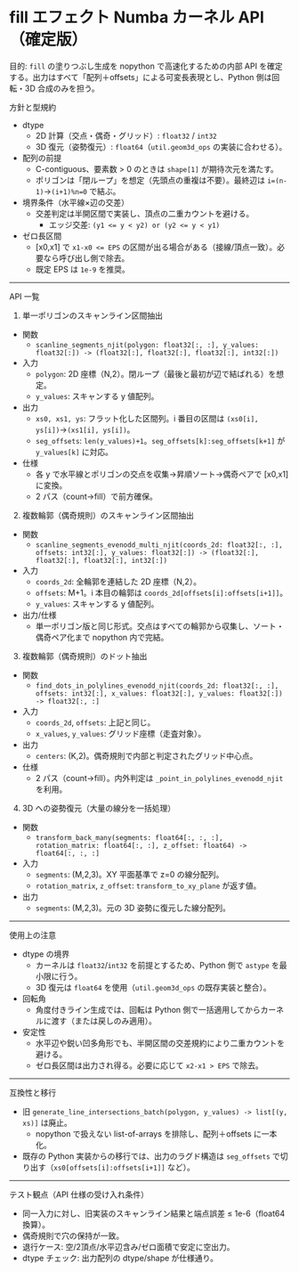 # fill エフェクト Numba カーネル API（確定版）

目的: `fill` の塗りつぶし生成を nopython で高速化するための内部 API を確定する。出力はすべて「配列＋offsets」による可変長表現とし、Python 側は回転・3D 合成のみを担う。

方針と型規約
- dtype
  - 2D 計算（交点・偶奇・グリッド）: `float32` / `int32`
  - 3D 復元（姿勢復元）: `float64`（`util.geom3d_ops` の実装に合わせる）。
- 配列の前提
  - C-contiguous、要素数 > 0 のときは `shape[1]` が期待次元を満たす。
  - ポリゴンは「閉ループ」を想定（先頭点の重複は不要）。最終辺は `i=(n-1)`→`(i+1)%n=0` で結ぶ。
- 境界条件（水平線×辺の交差）
  - 交差判定は半開区間で実装し、頂点の二重カウントを避ける。
    - エッジ交差: `(y1 <= y < y2) or (y2 <= y < y1)`
- ゼロ長区間
  - [x0,x1] で `x1-x0 <= EPS` の区間が出る場合がある（接線/頂点一致）。必要なら呼び出し側で除去。
  - 既定 EPS は `1e-9` を推奨。

---

API 一覧

1) 単一ポリゴンのスキャンライン区間抽出
- 関数
  - `scanline_segments_njit(polygon: float32[:, :], y_values: float32[:]) -> (float32[:], float32[:], float32[:], int32[:])`
- 入力
  - `polygon`: 2D 座標（N,2）。閉ループ（最後と最初が辺で結ばれる）を想定。
  - `y_values`: スキャンする y 値配列。
- 出力
  - `xs0, xs1, ys`: フラット化した区間列。i 番目の区間は `(xs0[i], ys[i])`→`(xs1[i], ys[i])`。
  - `seg_offsets`: `len(y_values)+1`。`seg_offsets[k]:seg_offsets[k+1]` が `y_values[k]` に対応。
- 仕様
  - 各 y で水平線とポリゴンの交点を収集→昇順ソート→偶奇ペアで [x0,x1] に変換。
  - 2 パス（count→fill）で前方確保。

2) 複数輪郭（偶奇規則）のスキャンライン区間抽出
- 関数
  - `scanline_segments_evenodd_multi_njit(coords_2d: float32[:, :], offsets: int32[:], y_values: float32[:]) -> (float32[:], float32[:], float32[:], int32[:])`
- 入力
  - `coords_2d`: 全輪郭を連結した 2D 座標（N,2）。
  - `offsets`: M+1。i 本目の輪郭は `coords_2d[offsets[i]:offsets[i+1]]`。
  - `y_values`: スキャンする y 値配列。
- 出力/仕様
  - 単一ポリゴン版と同じ形式。交点はすべての輪郭から収集し、ソート・偶奇ペア化まで nopython 内で完結。

3) 複数輪郭（偶奇規則）のドット抽出
- 関数
  - `find_dots_in_polylines_evenodd_njit(coords_2d: float32[:, :], offsets: int32[:], x_values: float32[:], y_values: float32[:]) -> float32[:, :]`
- 入力
  - `coords_2d`, `offsets`: 上記と同じ。
  - `x_values`, `y_values`: グリッド座標（走査対象）。
- 出力
  - `centers`: (K,2)。偶奇規則で内部と判定されたグリッド中心点。
- 仕様
  - 2 パス（count→fill）。内外判定は `_point_in_polylines_evenodd_njit` を利用。

4) 3D への姿勢復元（大量の線分を一括処理）
- 関数
  - `transform_back_many(segments: float64[:, :, :], rotation_matrix: float64[:, :], z_offset: float64) -> float64[:, :, :]`
- 入力
  - `segments`: (M,2,3)。XY 平面基準で z=0 の線分配列。
  - `rotation_matrix`, `z_offset`: `transform_to_xy_plane` が返す値。
- 出力
  - `segments`: (M,2,3)。元の 3D 姿勢に復元した線分配列。

---

使用上の注意
- dtype の境界
  - カーネルは `float32`/`int32` を前提とするため、Python 側で `astype` を最小限に行う。
  - 3D 復元は `float64` を使用（`util.geom3d_ops` の既存実装と整合）。
- 回転角
  - 角度付きライン生成では、回転は Python 側で一括適用してからカーネルに渡す（または戻しのみ適用）。
- 安定性
  - 水平辺や鋭い凹多角形でも、半開区間の交差規約により二重カウントを避ける。
  - ゼロ長区間は出力され得る。必要に応じて `x2-x1 > EPS` で除去。

---

互換性と移行
- 旧 `generate_line_intersections_batch(polygon, y_values) -> list[(y, xs)]` は廃止。
  - nopython で扱えない list-of-arrays を排除し、配列＋offsets に一本化。
- 既存の Python 実装からの移行では、出力のラグド構造は `seg_offsets` で切り出す（`xs0[offsets[i]:offsets[i+1]]` など）。

---

テスト観点（API 仕様の受け入れ条件）
- 同一入力に対し、旧実装のスキャンライン結果と端点誤差 ≤ 1e-6（float64 換算）。
- 偶奇規則で穴の保持が一致。
- 退行ケース: 空/2頂点/水平辺含み/ゼロ面積で安定に空出力。
- dtype チェック: 出力配列の dtype/shape が仕様通り。

